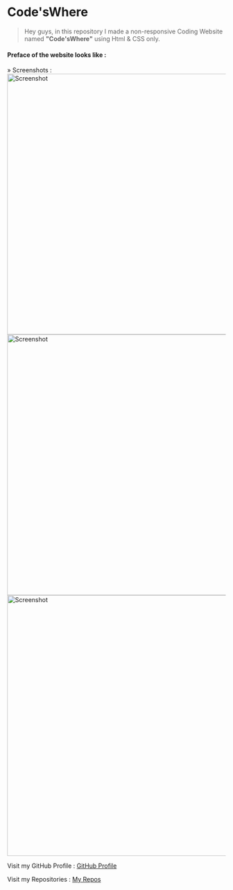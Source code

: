 # Code'sWhere
> Hey guys, in this repository I made a non-responsive Coding Website named <b>"Code'sWhere"</b> using Html &amp; CSS only. 
#### Preface of the website looks like : 

&raquo; Screenshots : 
<br><img alt="Screenshot" width="600" src="https://user-images.githubusercontent.com/104772357/193410766-64a8d1f3-2483-4f93-98d6-21f34610a2d5.png">
<br><img alt="Screenshot" width="600" src="https://user-images.githubusercontent.com/104772357/193410890-9f97a244-366f-4b8e-b24a-175b81a074af.png">
<br><img alt="Screenshot" width="600" src="https://user-images.githubusercontent.com/104772357/193410946-9a56be90-de9e-4bc8-874c-7938e2c46c34.png">


Visit my GitHub Profile :
<a href="https://github.com/GirijaShankarPanda">GitHub Profile</a>

Visit my Repositories :
<a href="https://github.com/GirijaShankarPanda?tab=repositories">My Repos</a>
